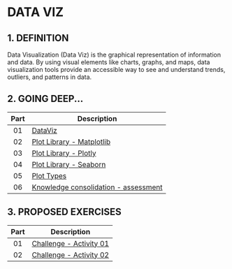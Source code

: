 # DATA VIZ

## 1. DEFINITION

Data Visualization (Data Viz) is the graphical representation of information and data. 
By using visual elements like charts, graphs, and maps, data visualization tools provide an accessible way 
to see and understand trends, outliers, and patterns in data.

## 2. GOING DEEP...

| Part | Description                                                                 |
|:----:|-----------------------------------------------------------------------------|
|  01  | [DataViz](modules/01-dataviz/dataviz_introduction.md)                       |
|  02  | [Plot Library - Matplotlib](modules/02-matplotlib/main.ipynb)               |
|  03  | [Plot Library - Plotly](modules/03-plotly/main.ipynb)                       |
|  04  | [Plot Library - Seaborn](modules/04-seaborn/seaborn.md)                     |
|  05  | [Plot Types](modules/05-plot_types/plot_types.md)                           |
|  06  | [Knowledge consolidation - assessment](./topics/knowledge_consolidation.md) |

## 3. PROPOSED EXERCISES

| Part | Description                                                   |
|:----:|---------------------------------------------------------------|
|  01  | [Challenge - Activity 01](./challenge/activity_01/main.ipynb) |
|  02  | [Challenge - Activity 02](./challenge/activity_02/main.ipynb) |
